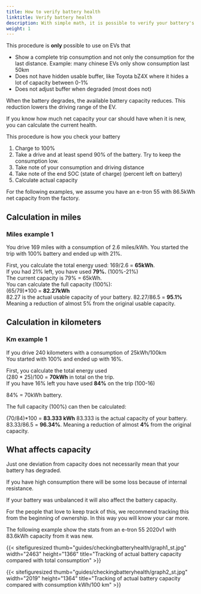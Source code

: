 ```yaml
---
title: How to verify battery health
linktitle: Verify battery health
description: With simple math, it is possible to verify your battery's overall status. This guide explains how.
weight: 1
---
```

<!-- markdownlint-disable MD033 -->

<div class="alert alert-warning" role="alert">
  This procedure is <b>only</b> possible to use on EVs that
  <ul>
  <li>Show a complete trip consumption and not only the consumption for the last distance. Example: many chinese EVs only show consumption last 50km</li>
  <li>Does not have hidden usable buffer, like Toyota bZ4X where it hides a lot of capacity between 0-1%</li>
  <li>Does not adjust buffer when degraded (most does not)</li>
  </ul>
</div>

When the battery degrades, the available battery capacity reduces. This reduction lowers the driving range of the EV.

If you know how much net capacity your car should have when it is new, you can calculate the current health.

This procedure is how you check your battery

1. Charge to 100%
2. Take a drive and at least spend 90% of the battery. Try to keep the consumption low.
3. Take note of your consumption and driving distance
4. Take note of the end SOC (state of charge) (percent left on battery)
5. Calculate actual capacity

For the following examples, we assume you have an e-tron 55 with 86.5kWh net capacity from the factory.

## Calculation in miles

### Miles example 1

You drive 169 miles with a consumption of 2.6 miles/kWh. You started the trip with 100% battery and ended up with 21%.

First, you calculate the total energy used: 169/2.6 = <b>65kWh</b>.<br>
If you had 21% left, you have used <b>79%.</b> (100%-21%)<br>
The current capacity is 79% = 65kWh.<br>
You can calculate the full capacity (100%):<br>
(65/79)*100 = <b>82.27kWh</b><br>
82.27 is the actual usable capacity of your battery.
82.27/86.5 = <b>95.1%</b>
Meaning a reduction of almost 5% from the original usable capacity.

## Calculation in kilometers

### Km example 1

If you drive 240 kilometers with a consumption of 25kWh/100km<br>
You started with 100% and ended up with 16%.<br>

First, you calculate the total energy used<br>
(280 * 25)/100 = <b>70kWh</b> in total on the trip.<br>
If you have 16% left you have used <b>84%</b> on the trip (100-16)<br>

84% = 70kWh battery.<br>

The full capacity (100%) can then be calculated:<br>

(70/84)*100 = <b>83.333 kWh</b>
83.333 is the actual capacity of your battery.<br>
83.33/86.5 = <b>96.34%</b>. Meaning a reduction of almost <b>4%</b> from the original capacity.

## What affects capacity

Just one deviation from capacity does not necessarily mean that your battery has degraded.

If you have high consumption there will be some loss because of internal resistance. 

If your battery was unbalanced it will also affect the battery capacity.

For the people that love to keep track of this, we recommend  tracking this from the beginning of ownership. In this way you will know your car more.

The following example show the stats from an e-tron 55 2020v1 with 83.6kWh capacity from it was new.

{{< sitefiguresized thumb="guides/checkingbatteryhealth/graph1_st.jpg" width="2463" height="1366" title="Tracking of actual battery capacity compared with total consumption" >}}

{{< sitefiguresized thumb="guides/checkingbatteryhealth/graph2_st.jpg" width="2019" height="1364" title="Tracking of actual battery capacity compared with consumption kWh/100 km" >}}